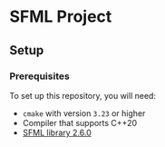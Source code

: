# SFML Project

## Setup

### Prerequisites

To set up this repository, you will need:

- `cmake` with version `3.23` or higher
- Compiler that supports C++20
- [SFML library 2.6.0](https://github.com/SFML/SFML)
